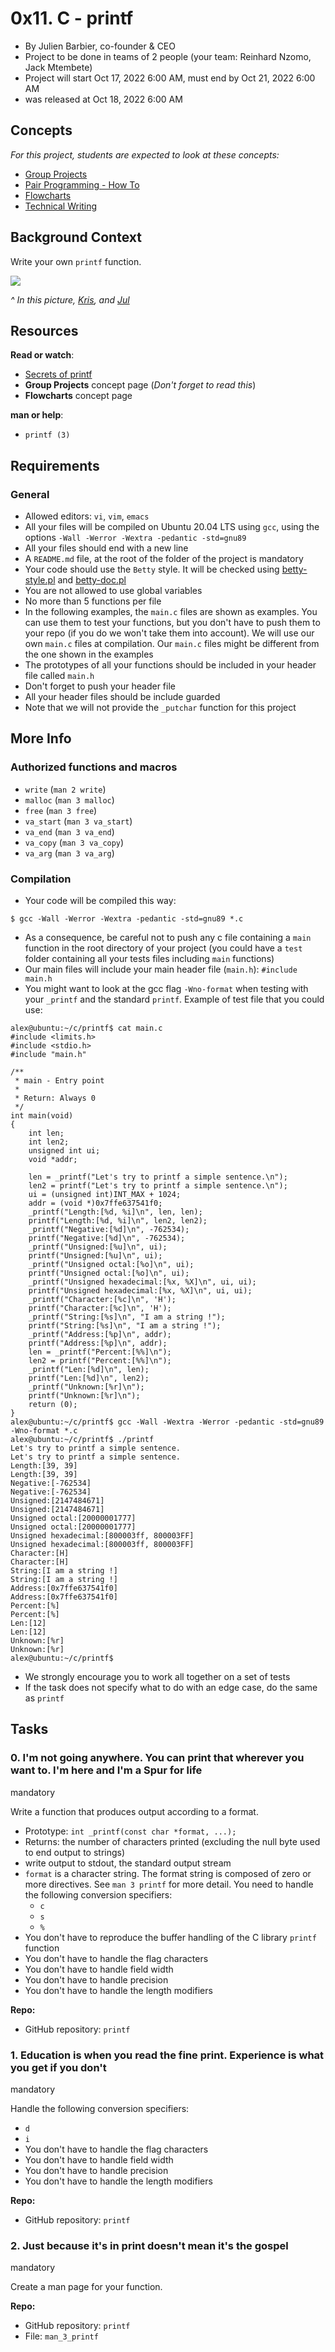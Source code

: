 0x11. C - printf
================

-   By Julien Barbier, co-founder & CEO
-   Project to be done in teams of 2 people (your team: Reinhard Nzomo, Jack Mtembete)
-   Project will start Oct 17, 2022 6:00 AM, must end by Oct 21, 2022 6:00 AM
-   was released at Oct 18, 2022 6:00 AM


Concepts
--------

*For this project, students are expected to look at these concepts:*

-   [Group Projects](https://alx-intranet.hbtn.io/concepts/111)
-   [Pair Programming - How To](https://alx-intranet.hbtn.io/concepts/121)
-   [Flowcharts](https://alx-intranet.hbtn.io/concepts/130)
-   [Technical Writing](https://alx-intranet.hbtn.io/concepts/225)

Background Context
------------------

Write your own `printf` function.

![](https://s3.amazonaws.com/intranet-projects-files/holbertonschool-low_level_programming/228/printf.png)

*^ In this picture, [Kris](https://alx-intranet.hbtn.io/rltoken/pSPZEmqi5O8ZoeLM5-65WA "Kris"), and [Jul](https://alx-intranet.hbtn.io/rltoken/X_vDffLlUpbtqnubfnQx8Q "Jul")*

Resources
---------

**Read or watch**:

-   [Secrets of printf](https://alx-intranet.hbtn.io/rltoken/gxdsTXxWMklkBTgY197HYQ "Secrets of printf")
-   **Group Projects** concept page (*Don't forget to read this*)
-   **Flowcharts** concept page

**man or help**:

-   `printf (3)`

Requirements
------------

### General

-   Allowed editors: `vi`, `vim`, `emacs`
-   All your files will be compiled on Ubuntu 20.04 LTS using `gcc`, using the options `-Wall -Werror -Wextra -pedantic -std=gnu89`
-   All your files should end with a new line
-   A `README.md` file, at the root of the folder of the project is mandatory
-   Your code should use the `Betty` style. It will be checked using [betty-style.pl](https://github.com/holbertonschool/Betty/blob/master/betty-style.pl "betty-style.pl") and [betty-doc.pl](https://github.com/holbertonschool/Betty/blob/master/betty-doc.pl "betty-doc.pl")
-   You are not allowed to use global variables
-   No more than 5 functions per file
-   In the following examples, the `main.c` files are shown as examples. You can use them to test your functions, but you don't have to push them to your repo (if you do we won't take them into account). We will use our own `main.c` files at compilation. Our `main.c` files might be different from the one shown in the examples
-   The prototypes of all your functions should be included in your header file called `main.h`
-   Don't forget to push your header file
-   All your header files should be include guarded
-   Note that we will not provide the `_putchar` function for this project


More Info
---------

### Authorized functions and macros

-   `write` (`man 2 write`)
-   `malloc` (`man 3 malloc`)
-   `free` (`man 3 free`)
-   `va_start` (`man 3 va_start`)
-   `va_end` (`man 3 va_end`)
-   `va_copy` (`man 3 va_copy`)
-   `va_arg` (`man 3 va_arg`)

### Compilation

-   Your code will be compiled this way:

```
$ gcc -Wall -Werror -Wextra -pedantic -std=gnu89 *.c

```

-   As a consequence, be careful not to push any c file containing a `main` function in the root directory of your project (you could have a `test` folder containing all your tests files including `main` functions)
-   Our main files will include your main header file (`main.h`): `#include main.h`
-   You might want to look at the gcc flag `-Wno-format` when testing with your `_printf` and the standard `printf`. Example of test file that you could use:

```
alex@ubuntu:~/c/printf$ cat main.c
#include <limits.h>
#include <stdio.h>
#include "main.h"

/**
 * main - Entry point
 *
 * Return: Always 0
 */
int main(void)
{
    int len;
    int len2;
    unsigned int ui;
    void *addr;

    len = _printf("Let's try to printf a simple sentence.\n");
    len2 = printf("Let's try to printf a simple sentence.\n");
    ui = (unsigned int)INT_MAX + 1024;
    addr = (void *)0x7ffe637541f0;
    _printf("Length:[%d, %i]\n", len, len);
    printf("Length:[%d, %i]\n", len2, len2);
    _printf("Negative:[%d]\n", -762534);
    printf("Negative:[%d]\n", -762534);
    _printf("Unsigned:[%u]\n", ui);
    printf("Unsigned:[%u]\n", ui);
    _printf("Unsigned octal:[%o]\n", ui);
    printf("Unsigned octal:[%o]\n", ui);
    _printf("Unsigned hexadecimal:[%x, %X]\n", ui, ui);
    printf("Unsigned hexadecimal:[%x, %X]\n", ui, ui);
    _printf("Character:[%c]\n", 'H');
    printf("Character:[%c]\n", 'H');
    _printf("String:[%s]\n", "I am a string !");
    printf("String:[%s]\n", "I am a string !");
    _printf("Address:[%p]\n", addr);
    printf("Address:[%p]\n", addr);
    len = _printf("Percent:[%%]\n");
    len2 = printf("Percent:[%%]\n");
    _printf("Len:[%d]\n", len);
    printf("Len:[%d]\n", len2);
    _printf("Unknown:[%r]\n");
    printf("Unknown:[%r]\n");
    return (0);
}
alex@ubuntu:~/c/printf$ gcc -Wall -Wextra -Werror -pedantic -std=gnu89 -Wno-format *.c
alex@ubuntu:~/c/printf$ ./printf
Let's try to printf a simple sentence.
Let's try to printf a simple sentence.
Length:[39, 39]
Length:[39, 39]
Negative:[-762534]
Negative:[-762534]
Unsigned:[2147484671]
Unsigned:[2147484671]
Unsigned octal:[20000001777]
Unsigned octal:[20000001777]
Unsigned hexadecimal:[800003ff, 800003FF]
Unsigned hexadecimal:[800003ff, 800003FF]
Character:[H]
Character:[H]
String:[I am a string !]
String:[I am a string !]
Address:[0x7ffe637541f0]
Address:[0x7ffe637541f0]
Percent:[%]
Percent:[%]
Len:[12]
Len:[12]
Unknown:[%r]
Unknown:[%r]
alex@ubuntu:~/c/printf$

```

-   We strongly encourage you to work all together on a set of tests
-   If the task does not specify what to do with an edge case, do the same as `printf`

Tasks
-----

### 0\. I'm not going anywhere. You can print that wherever you want to. I'm here and I'm a Spur for life

mandatory

Write a function that produces output according to a format.

-   Prototype: `int _printf(const char *format, ...);`
-   Returns: the number of characters printed (excluding the null byte used to end output to strings)
-   write output to stdout, the standard output stream
-   `format` is a character string. The format string is composed of zero or more directives. See `man 3 printf` for more detail. You need to handle the following conversion specifiers:
    -   `c`
    -   `s`
    -   `%`
-   You don't have to reproduce the buffer handling of the C library `printf` function
-   You don't have to handle the flag characters
-   You don't have to handle field width
-   You don't have to handle precision
-   You don't have to handle the length modifiers

**Repo:**

-   GitHub repository: `printf`

### 1\. Education is when you read the fine print. Experience is what you get if you don't

mandatory

Handle the following conversion specifiers:

-   `d`
-   `i`
-   You don't have to handle the flag characters
-   You don't have to handle field width
-   You don't have to handle precision
-   You don't have to handle the length modifiers

**Repo:**

-   GitHub repository: `printf`

### 2\. Just because it's in print doesn't mean it's the gospel

mandatory

Create a man page for your function.

**Repo:**

-   GitHub repository: `printf`
-   File: `man_3_printf`

